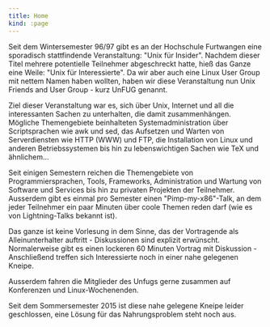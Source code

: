 ```yaml
---
title: Home
kind: :page
---
```


Seit dem Wintersemester 96/97 gibt es an der Hochschule Furtwangen eine
sporadisch stattfindende Veranstaltung: "Unix für Insider".
Nachdem dieser Titel mehrere potentielle Teilnehmer abgeschreckt hatte,
hieß das Ganze eine Weile: "Unix für Interessierte".
Da wir aber auch eine Linux User Group mit nettem Namen haben wollten, haben wir
diese Veranstaltung nun Unix Friends and User Group - kurz UnFUG genannt.

Ziel dieser Veranstaltung war es, sich über Unix, Internet und all die
interessanten Sachen zu unterhalten, die damit zusammenhängen. Mögliche
Themengebiete beinhalteten Systemadministration über Scriptsprachen wie
awk und sed, das Aufsetzen und Warten von Serverdiensten wie HTTP (WWW) und FTP,
die Installation von Linux und anderen Betriebssystemen bis hin zu
lebenswichtigen Sachen wie TeX und ähnlichem...

Seit einigen Semestern reichen die Themengebiete von Programmiersprachen,
Tools, Frameworks, Administration und Wartung von Software und Services bis
hin zu privaten Projekten der Teilnehmer. Ausserdem gibt es einmal pro
Semester einen "Pimp-my-x86"-Talk, an dem jeder Teilnehmer ein paar Minuten
über coole Themen reden darf (wie es von Lightning-Talks bekannt ist).

Das ganze ist keine Vorlesung in dem Sinne, das der Vortragende als
Alleinunterhalter auftritt - Diskussionen sind explizit erwünscht.
Normalerweise gibt es einen lockeren 60 Minuten Vortrag mit Diskussion -
Anschließend treffen sich Interessierte noch in einer nahe gelegenen Kneipe.

Ausserdem fahren die Mitglieder des Unfugs gerne zusammen auf Konferenzen und
Linux-Wochenenden.

Seit dem Sommersemester 2015 ist diese nahe gelegene Kneipe leider geschlossen,
eine Lösung für das Nahrungsproblem steht noch aus.

